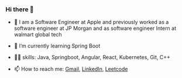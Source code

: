 ### Hi there 👋


<!--- 🤔 I’m looking for help with ...
- 😄 Pronouns: She/her
- 👯 I’m looking to collaborate on Java
- 💬 Ask me about Anything
-->
- 🔭 I am a Software Engineer at Apple and previously worked as a software engineer at JP Morgan and as software engineer Intern at walmart global tech
- 🌱 I’m currently learning Spring Boot
- 👩‍💻 skills: Java, Springboot, Angular, React, Kubernetes, Git, C++

- 📫 How to reach me: [Gmail](nisthaagarwal8@gmail.com), 
                      [LinkedIn](https://www.linkedin.com/in/nisthaagarwal/),
                      [Leetcode](https://leetcode.com/nisthaagarwal/)
<!--- ⚡ Fun fact: ...-->

